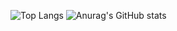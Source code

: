 ![Top Langs](https://github-readme-stats.vercel.app/api/top-langs/?username=y-dada-dev\&layout=compact&langs_count=30&hide=PLpgSQL,Javascript,Tex,Hack,Shell,jupyter%20notebook)
![Anurag's GitHub stats](https://github-readme-stats.vercel.app/api?username=y-dada-dev\&show_icons=true\&show=reviews,discussions_started,discussions_answered,prs_merged,prs_merged_percentage)
